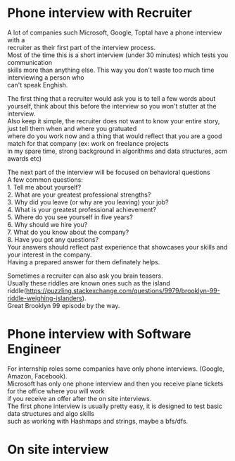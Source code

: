 # Phone interview with Recruiter
A lot of companies such Microsoft, Google, Toptal have a phone interview with a   
recruiter as their first part of the interview process.  
Most of the time this is a short interview (under 30 minutes) which tests you communication  
skills more than anything else. This way you don't waste too much time interviewing a person who  
can't speak Enghish.  

The first thing that a recruiter would ask you is to tell a few words about yourself, think about this
before the interview so you won't stutter at the interview.  
Also keep it simple, the recruiter does not want to know your entire story, just tell them when and where you gratuated  
where do you work now and a thing that would reflect that you are a good match for that company (ex: work on freelance projects  
in my spare time, strong background in algorithms and data structures, acm awards etc)  
  
The next part of the interview will be focused on behavioral questions  
A few common questions:  
    1. Tell me about yourself?  
    2. What are your greatest professional strengths?  
    3. Why did you leave (or why are you leaving) your job?  
    4. What is your greatest professional achievement?  
    5. Where do you see yourself in five years?  
    6. Why should we hire you?  
    7. What do you know about the company?  
    8. Have you got any questions?  
Your answers should reflect past experience that showcases your skills and your interest in the company.  
Having a prepared answer for them definately helps.  

Sometimes a recruiter can also ask you brain teasers.  
Usually these riddles are known ones such as the island riddle(https://puzzling.stackexchange.com/questions/9979/brooklyn-99-riddle-weighing-islanders).  
Great Brooklyn 99 episode by the way.  


# Phone interview with Software Engineer
For internship roles some companies have only phone interviews. (Google, Amazon, Facebook).   
Microsoft has only one phone interview and then you receive plane tickets for the office where you will work  
if you receive an offer after the on site interviews.  
The first phone interview is usually pretty easy, it is designed to test basic data structures and algo skills  
such as working with Hashmaps and strings, maybe a bfs/dfs.


# On site interview
